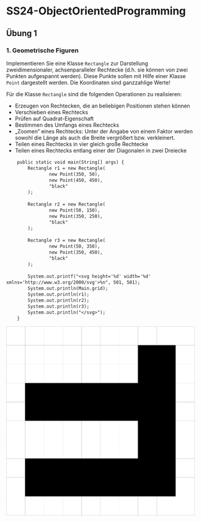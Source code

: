 # SS24-ObjectOrientedProgramming

## Übung 1

### 1. Geometrische Figuren

Implementieren Sie eine Klasse `Rectangle` zur Darstellung zweidimensionaler, achsenparalleler Rechtecke (d.h. sie
können von zwei Punkten aufgespannt werden). Diese Punkte sollen mit Hilfe einer Klasse `Point` dargestellt werden. Die
Koordinaten sind ganzzahlige Werte!

Für die Klasse `Rectangle` sind die folgenden Operationen zu realisieren:

- Erzeugen von Rechtecken, die an beliebigen Positionen stehen können
- Verschieben eines Rechtecks
- Prüfen auf Quadrat-Eigenschaft
- Bestimmen des Umfangs eines Rechtecks
- „Zoomen“ eines Rechtecks: Unter der Angabe von einem Faktor werden sowohl die Länge als auch die Breite vergrößert
  bzw. verkleinert.
- Teilen eines Rechtecks in vier gleich große Rechtecke
- Teilen eines Rechtecks entlang einer der Diagonalen in zwei Dreiecke

```
    public static void main(String[] args) {
        Rectangle r1 = new Rectangle(
                new Point(350, 50),
                new Point(450, 450),
                "black"
        );

        Rectangle r2 = new Rectangle(
                new Point(50, 150),
                new Point(350, 250),
                "black"
        );

        Rectangle r3 = new Rectangle(
                new Point(50, 350),
                new Point(350, 450),
                "black"
        );

        System.out.printf("<svg height='%d' width='%d' xmlns='http://www.w3.org/2000/svg'>%n", 501, 501);
        System.out.println(Main.grid);
        System.out.println(r1);
        System.out.println(r2);
        System.out.println(r3);
        System.out.println("</svg>");
    }
```

![](./docs/uebung1/output.svg)
